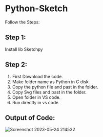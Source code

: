 # Python-Sketch

Follow the Steps:

## Step 1:

Install lib Sketchpy

## Step 2:

1. First Download the code.
2. Make folder name as Python in C disk.
3. Copy the python file and past in the folder.
4. Copy Svg files and past in the folder.
5. Open folder in VS code.
6. Run directly in vs code.

## Output of Code:

![Screenshot 2023-05-24 214532](https://github.com/rohanmr/Python-Sketch/assets/122428641/f822c156-f085-4706-b645-236b99658459)

